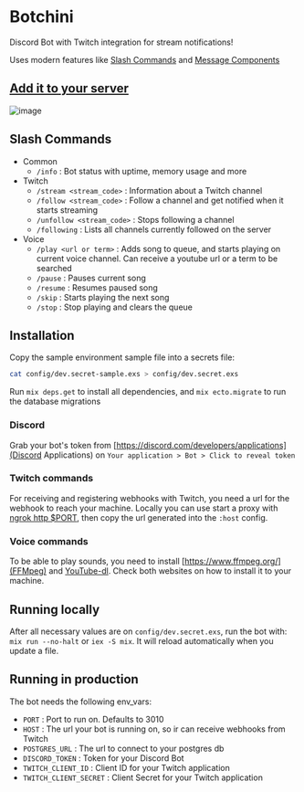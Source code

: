 # Botchini

Discord Bot with Twitch integration for stream notifications!

Uses modern features like [Slash Commands](https://blog.discord.com/slash-commands-are-here-8db0a385d9e6?gi=cb5c18566e7) and [Message Components](https://discord.com/developers/docs/interactions/message-components)

## [Add it to your server](https://discord.com/api/oauth2/authorize?client_id=814896826569195561&permissions=2048&scope=bot%20applications.commands)

![image](https://user-images.githubusercontent.com/15659967/121437344-89bb7180-c958-11eb-9d2f-034cf8b5f179.png)

## Slash Commands

 - Common
    - `/info` : Bot status with uptime, memory usage and more
 - Twitch
    - `/stream <stream_code>` : Information about a Twitch channel
    - `/follow <stream_code>` : Follow a channel and get notified when it starts streaming
    - `/unfollow <stream_code>` : Stops following a channel
    - `/following` : Lists all channels currently followed on the server
 - Voice
    - `/play <url or term>` : Adds song to queue, and starts playing on current voice channel. Can receive a youtube url or a term to be searched
    - `/pause` : Pauses current song
    - `/resume` : Resumes paused song
    - `/skip` : Starts playing the next song
    - `/stop` : Stop playing and clears the queue

## Installation

Copy the sample environment sample file into a secrets file:

```bash
cat config/dev.secret-sample.exs > config/dev.secret.exs
```

Run `mix deps.get` to install all dependencies, and `mix ecto.migrate` to run the database migrations

### Discord

Grab your bot's token from [https://discord.com/developers/applications](Discord Applications) on `Your application > Bot > Click to reveal token`

### Twitch commands

For receiving and registering webhooks with Twitch, you need a url for the webhook to reach your machine. Locally you can use start a proxy with [ngrok http $PORT](https://ngrok.com/), then copy the url generated into the `:host` config.

### Voice commands

To be able to play sounds, you need to install [https://www.ffmpeg.org/](FFMpeg) and [YouTube-dl](https://youtube-dl.org/). Check both websites on how to install it to your machine.

## Running locally

After all necessary values are on `config/dev.secret.exs`, run the bot with: `mix run --no-halt` or `iex -S mix`. It will reload automatically when you update a file.

## Running in production

The bot needs the following env_vars:

 - `PORT` : Port to run on. Defaults to 3010
 - `HOST` : The url your bot is running on, so ir can receive webhooks from Twitch
 - `POSTGRES_URL` : The url to connect to your postgres db
 - `DISCORD_TOKEN` : Token for your Discord Bot
 - `TWITCH_CLIENT_ID` : Client ID for your Twitch application
 - `TWITCH_CLIENT_SECRET` : Client Secret for your Twitch application
